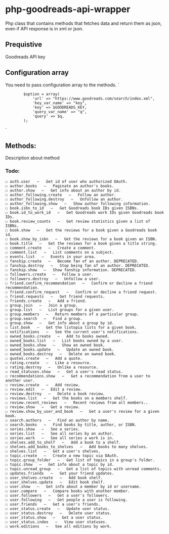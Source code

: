 # php-goodreads-api-wrapper
Php class that contains methods that fetches data and return them as json, even if API response is in xml or json.

## Prequistive
Goodreads API key

## Configuration array
You need to pass configuration array to the methods.
`

            $option = array(
                'url' => "https://www.goodreads.com/search/index.xml",
                'key_var_name' => "key",
                'key' => $GOODREADS_KEY,
                'query_var_name' => "q",
                'query' => $q,
            );

`
## Methods:
Description about method

### Todo:
    ☐ auth.user   —   Get id of user who authorized OAuth.
    ☐ author.books   —   Paginate an author's books.
    ☐ author.show   —   Get info about an author by id.
    ☐ author_following.create   —   Follow an author.
    ☐ author_following.destroy   —   Unfollow an author.
    ☐ author_following.show   —   Show author following information.
    ☐ book.isbn_to_id   —   Get Goodreads book IDs given ISBNs.
    ☐ book.id_to_work_id   —   Get Goodreads work IDs given Goodreads book IDs.
    ☐ book.review_counts   —   Get review statistics given a list of ISBNs.
    ☐ book.show   —   Get the reviews for a book given a Goodreads book id.
    ☐ book.show_by_isbn   —   Get the reviews for a book given an ISBN.
    ☐ book.title   —   Get the reviews for a book given a title string.
    ☐ comment.create   —   Create a comment.
    ☐ comment.list   —   List comments on a subject.
    ☐ events.list   —   Events in your area.
    ☐ fanship.create   —   Become fan of an author. DEPRECATED.
    ☐ fanship.destroy   —   Stop being fan of an author. DEPRECATED.
    ☐ fanship.show   —   Show fanship information. DEPRECATED.
    ☐ followers.create   —   Follow a user.
    ☐ followers.destroy   —   Unfollow a user.
    ☐ friend.confirm_recommendation   —   Confirm or decline a friend recommendation.
    ☐ friend.confirm_request   —   Confirm or decline a friend request.
    ☐ friend.requests   —   Get friend requests.
    ☐ friends.create   —   Add a friend.
    ☐ group.join   —   Join a group.
    ☐ group.list   —   List groups for a given user.
    ☐ group.members   —   Return members of a particular group.
    ☐ group.search   —   Find a group.
    ☐ group.show   —   Get info about a group by id.
    ☐ list.book   —   Get the listopia lists for a given book.
    ☐ notifications   —   See the current user's notifications.
    ☐ owned_books.create   —   Add to books owned.
    ☐ owned_books.list   —   List books owned by a user.
    ☐ owned_books.show   —   Show an owned book.
    ☐ owned_books.update   —   Update an owned book.
    ☐ owned_books.destroy   —   Delete an owned book.
    ☐ quotes.create   —   Add a quote.
    ☐ rating.create   —   Like a resource.
    ☐ rating.destroy   —   Unlike a resource.
    ☐ read_statuses.show   —   Get a user's read status.
    ☐ recommendations.show   —   Get a recommendation from a user to another user.
    ☐ review.create   —   Add review.
    ☐ review.edit   —   Edit a review.
    ☐ review.destroy   —   Delete a book review.
    ☐ reviews.list   —   Get the books on a members shelf.
    ☐ review.recent_reviews   —   Recent reviews from all members..
    ☐ review.show   —   Get a review.
    ☐ review.show_by_user_and_book   —   Get a user's review for a given book.
    ☐ search.authors   —   Find an author by name.
    ☐ search.books   —   Find books by title, author, or ISBN.
    ☐ series.show   —   See a series.
    ☐ series.list   —   See all series by an author.
    ☐ series.work   —   See all series a work is in.
    ☐ shelves.add_to_shelf   —   Add a book to a shelf.
    ☐ shelves.add_books_to_shelves   —   Add books to many shelves.
    ☐ shelves.list   —   Get a user's shelves.
    ☐ topic.create   —   Create a new topic via OAuth.
    ☐ topic.group_folder   —   Get list of topics in a group's folder.
    ☐ topic.show   —   Get info about a topic by id.
    ☐ topic.unread_group   —   Get a list of topics with unread comments.
    ☐ updates.friends   —   Get your friend updates.
    ☐ user_shelves.create   —   Add book shelf.
    ☐ user_shelves.update   —   Edit book shelf.
    ☐ user.show   —   Get info about a member by id or username.
    ☐ user.compare   —   Compare books with another member.
    ☐ user.followers   —   Get a user's followers.
    ☐ user.following   —   Get people a user is following.
    ☐ user.friends   —   Get a user's friends.
    ☐ user_status.create   —   Update user status.
    ☐ user_status.destroy   —   Delete user status.
    ☐ user_status.show   —   Get a user status.
    ☐ user_status.index   —   View user statuses.
    ☐ work.editions   —   See all editions by work.
